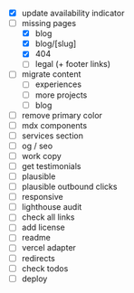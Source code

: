- [x] update availability indicator
- [ ] missing pages
  - [x] blog
  - [x] blog/[slug]
  - [x] 404
  - [ ] legal (+ footer links)
- [ ] migrate content
  - [ ] experiences
  - [ ] more projects
  - [ ] blog
- [ ] remove primary color
- [ ] mdx components
- [ ] services section
- [ ] og / seo
- [ ] work copy
- [ ] get testimonials
- [ ] plausible
- [ ] plausible outbound clicks
- [ ] responsive
- [ ] lighthouse audit
- [ ] check all links
- [ ] add license
- [ ] readme
- [ ] vercel adapter
- [ ] redirects
- [ ] check todos
- [ ] deploy